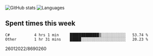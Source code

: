 ![GitHub stats](https://github-readme-stats.vercel.app/api?username=emipa606&theme=github_dark&show_icons=true) 
![Languages](https://github-readme-stats.vercel.app/api/top-langs/?username=emipa606&theme=github_dark&layout=compact)

## Spent times this week
<!--START_SECTION:waka-->

```text
C#           4 hrs 1 min     █████████████▒░░░░░░░░░░░   53.74 %
Other        1 hr 31 mins    █████░░░░░░░░░░░░░░░░░░░░   20.23 %
```

<!--END_SECTION:waka-->


26012022/8690260
